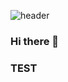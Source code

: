 ![header](https://capsule-render.vercel.app/api?type=waving&height=200&color=gradient&text=Lee-Inwon&fontAlignY=35&animation=fadeIn&reversal=false)
### Hi there 👋
### TEST

